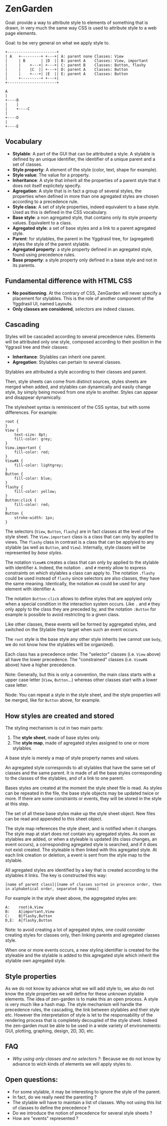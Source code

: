 ZenGarden
=========

Goal: provide a way to attribute style to elements of something that is drawn, in very much the same way CSS is used to attribute style to a web page elements.

Goal: to be very general on what we apply style to.

    +----------------------+
    | A   +---------+ +---+| A: parent none Classes: View
    |     | B       | |D  || B: parent A    Classes: View, important
    |     |    +---+| +---+| C: parent B    Classes: Button, flashy
    |     |    |C  || +---+| D: parent A    Classes: Button
    |     |    +---+| |E  || E: parent A    Classes: Button
    |     +---------+ +---+|
    +----------------------+

    A
    |
    +----B
    |    |
    |    +----C
    |
    +----D
    |
    +----E

Vocabulary
----------

* __Stylable__: A part of the GUI that can be attributed a style. A stylable is defined by an unique identifier, the identifier of a unique parent and a set of classes.
* __Style property__: A element of the style (color, text, shape for example).
* __Style value__: The value for a property.
* __Inheritance__: A style that inherit all the properties of a parent style that it does not itself explicitely specify.
* __Agregation__: A style that is in fact a group of several styles, the properties when defined in more than one agregated styles are chosen according to a precedence rule.
* __Style class__: A set of style properties, indeed equivalent to a base style. Used as this is defined in the CSS vocabulary.
* __Base style__: a non agregated style, that contains only its style property values. Equivalent to a class.
* __Agregated style__: a set of base styles and a link to a parent agregated style.
* __Parent__: for stylables, the parent in the Yggdrasil tree, for (agregated) styles the style of the parent stylable.
* __Agregated property__: a style property defined in an agregated style, found using precedence rules.
* __Base property__: a style property only defined in a base style and not in its parents.

Fundamental difference with HTML CSS
------------------------------------

* __No positionning__. At the contrary of CSS, ZenGarden will never specify a placement for stylables. This is the role of another component of the Yggdrasil UI, named Layouts.
* __Only classes are considered__, selectors are indeed classes.

Cascading
---------

Styles will be cascaded according to several precedence rules. Elements will be attributed only one style, composed according to their position in the Yggrasil tree and their classes:

* __Inheritance__: Stylables can inherit one parent.
* __Agregation__: Stylables can pertain to several classes.

Stylables are attributed a style according to their classes and parent.

Then, style sheets can come from distinct sources, styles sheets are merged when added, and stylables can dynamically and easily change style, by simply being moved from one style to another. Styles can appear and disappear dynamically.

The stylesheet syntax is reminiscent of the CSS syntax, but with some differences. For example:

    root {
    }
    View {
        text-size: 8pt;
        fill-color: grey;
    }
    View.important {
        fill-color: red;
    }
    View#A {
        fill-color: lightgrey;
    }
    Button {
        fill-color: blue;
    }
    flashy {
        fill-color: yellow;
    }
    Button:click {
        fill-color: red;
    }
    Button {
        stroke-width: 1px;
    }

The selectors (`View`, `Button`, `flashy`) are in fact classes at the level of the style sheet. The `View.important` class is a class that can only by applied to views. The `flashy` class in contrast is a class that can be applyied to any stylable (as well as `Button`, and `View`). Internally, style classes will be represented by _base styles_.

The notation `View#A` creates a class that can only by applied to the stylable with identifier `A`. Indeed, the notation `.` and `#` merely allow to express constraints on which stylables a class can apply to. The notation `.flashy` could be used instead of `flashy` since selectors are also classes, they have the same meaning. Identically, the notation `#A` could be used for any element with identifier `A`.

The notation `Button:click` allows to define styles that are applyied only when a special condition in the interaction system occurs. Like `.` and `#` they only apply to the class they are preceded by, and the notation `:Button` for example is possible to avoid restricting to a given class.

Like other classes, these events will be formed by aggregated styles,
and switched on the Stylable they target when such an event occurs.

The `root` style is the base style any other style inherits (we cannot use `body`, we do not know how the stylables will be organized).

Each class has a precedence order. The "selector" classes (i.e. `View` above) all have the lower precedence. The "constrained" classes
(i.e. `View#A` above) have a higher precedence.

Note: Generally, but this is only a convention, the main class starts with a upper case letter (`View`, `Button`...) whereas other classes start with a lower case letter.

Node: You can repeat a style in the style sheet, and the style properties will be merged, like for `Button` above, for example.

How styles are created and stored
----------------------------------

The styling mechanism is cut in two main parts:
1. The __style sheet__, made of base styles only.
2. The __style map__, made of agregated styles assigned to one or more stylables.

A base style is merely a map of style property names and values.

An agregated style corresponds to all stylables that have the same set of classes and the same parent. It is made of all the base styles corresponding to the classes of the stylables, and of a link to one parent.

Bases styles are created at the moment the style sheet file is read. As styles can be repeated in the file, the base style objects may be updated twice or more. If there are some constraints or events, they will be stored in the style at this step.

The set of all these base styles make up the style sheet object. New files can be read and appended to this sheet object.

The style map references the style sheet, and is notified when it changes. The style map at start does not contain any agregated styles. As soon as stylables are added, or when a styleable is updated (its class changes, an event occurs), a corresponding agregated style is searched, and if it does not exist created. The styleable is then linked with this agregated style. At each link creation or deletion, a event is sent from the style map to the stylable.

All agregated styles are identified by a key that is created according to the stylables it links. The key is constructed this way:

    [name of parent class]|[name of classes sorted in precence order, then in alphabetical order, separated by comas]

For example in the style sheet above, the aggregated styles are:

    A:    root|A,View
    B:    A|important,View
    C:    B|flashy,Button
    D,E:  A|flashy,Button

Note: to avoid creating a lot of agregated styles, one could consider creating styles for classes only, then linking parents and agregated classes style.

When one or more events occurs, a new styling identifier is created for the styleable and the stylable is added to this agregated style which inherit the stylable own agregated style.

Style properties
----------------

As we do not know by advance what we will add style to, we also do not know the style properties we will define for these unknown stylable elements. The idea of zen-garden is to make this an open process. A style is very much like a hash map. The style mechanism will handle the precedence rules, the cascading, the link between stylables and their style etc. However the interpretation of style is let to the responsability of the rendering process that is completely decoupled of the style sheet. Indeed the zen-garden must be able to be used in a wide variety of environements: GUI, plotting, graphing, design, 2D, 3D, etc.

FAQ
---

* _Why using only classes and no selectors ?_: Because we do not know by advance to wich kinds of elements we will apply styles to.

Open questions:
---------------

* For some stylable, it may be interesting to ignore the style of the parent.
* In fact, do we really need the parenting ?
* The stylable will have to maintain a list of classes. Why not using this list of classes to define the precedence ?
* Do we introduce the notion of precedence for several style sheets ?
* How are "events" represented ?
